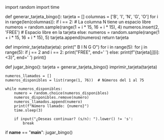 import random
import time

def generar_tarjeta_bingo():
    tarjeta = []
    columnas = ['B', 'I', 'N', 'G', 'O']
    for i in range(len(columnas)):
        if i == 2:  # La columna N tiene un espacio libre
            numeros = random.sample(range(1 + i * 15, 16 + i * 15), 4)
            numeros.insert(2, 'FREE')  # Espacio libre en la tarjeta
        else:
            numeros = random.sample(range(1 + i * 15, 16 + i * 15), 5)
        tarjeta.append(numeros)
    return tarjeta

def imprimir_tarjeta(tarjeta):
    print(" B   I   N   G   O")
    for i in range(5):
        for j in range(5):
            if j == 2 and i == 2:
                print("FREE", end=' ')
            else:
                print(f"{tarjeta[j][i]:<3}", end=' ')
        print()

def jugar_bingo():
    tarjeta = generar_tarjeta_bingo()
    imprimir_tarjeta(tarjeta)

    numeros_llamados = []
    numeros_disponibles = list(range(1, 76))  # Números del 1 al 75

    while numeros_disponibles:
        numero = random.choice(numeros_disponibles)
        numeros_disponibles.remove(numero)
        numeros_llamados.append(numero)
        print(f"Número llamado: {numero}")
        time.sleep(3)

        if input("¿Deseas continuar? (s/n): ").lower() != 's':
            break

if __name__ == "__main__":
    jugar_bingo()
